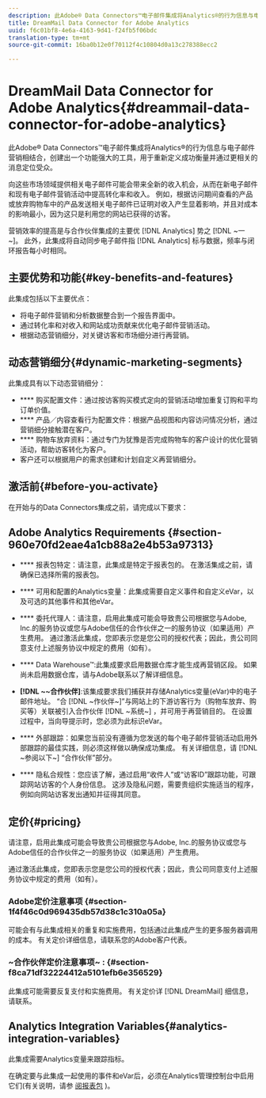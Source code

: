 ```yaml
---
description: 此Adobe® Data Connectors™电子邮件集成将Analytics®的行为信息与电子邮件营销相结合，创建出一个功能强大的工具，用于重新定义成功衡量并通过更相关的消息定位受众。
title: DreamMail Data Connector for Adobe Analytics
uuid: f6c01bf8-4e6a-4163-9d41-f24fb5f06bdc
translation-type: tm+mt
source-git-commit: 16ba0b12e0f70112f4c10804d0a13c278388ecc2

---
```



# DreamMail Data Connector for Adobe Analytics{#dreammail-data-connector-for-adobe-analytics}

此Adobe® Data Connectors™电子邮件集成将Analytics®的行为信息与电子邮件营销相结合，创建出一个功能强大的工具，用于重新定义成功衡量并通过更相关的消息定位受众。

向这些市场领域提供相关电子邮件可能会带来全新的收入机会，从而在新电子邮件和现有电子邮件营销活动中提高转化率和收入。 例如，根据访问期间查看的产品或放弃购物车中的产品发送相关电子邮件已证明对收入产生显着影响，并且对成本的影响最小，因为这只是利用您的网站已获得的访客。

营销效率的提高是与合作伙伴集成的主要优 [!DNL Analytics] 势之 [!DNL ~一~]。 此外，此集成将自动同步电子邮件指 [!DNL Analytics] 标与数据，频率与闭环报告每小时相同。

## 主要优势和功能{#key-benefits-and-features}

此集成包括以下主要优点：

* 将电子邮件营销和分析数据整合到一个报告界面中。
* 通过转化率和对收入和网站成功贡献来优化电子邮件营销活动。
* 根据动态营销细分，对关键访客和市场细分进行再营销。

## 动态营销细分{#dynamic-marketing-segments}

此集成具有以下动态营销细分：

* **** 购买配置文件：通过按访客购买模式定向的营销活动增加重复订购和平均订单价值。
* **** 产品／内容查看行为配置文件：根据产品视图和内容访问情况分析，通过营销细分接触潜在客户。
* **** 购物车放弃资料：通过专门为犹豫是否完成购物车的客户设计的优化营销活动，帮助访客转化为客户。
* 客户还可以根据用户的需求创建和计划自定义再营销细分。

## 激活前{#before-you-activate}

在开始与的Data Connectors集成之前，请完成以下要求：

## Adobe Analytics Requirements {#section-960e70fd2eae4a1cb88a2e4b53a97313}

* **** 报表包特定：请注意，此集成是特定于报表包的。 在激活集成之前，请确保已选择所需的报表包。
* **** 可用和配置的Analytics变量：此集成需要自定义事件和自定义eVar，以及可选的其他事件和其他eVar。

* **** 委托代理人：请注意，启用此集成可能会导致贵公司根据您与Adobe, Inc.的服务协议或您与Adobe信任的合作伙伴之一的服务协议（如果适用）产生费用。 通过激活此集成，您即表示您是您公司的授权代表；因此，贵公司同意支付上述服务协议中规定的费用（如有）。
* **** Data Warehouse™:此集成要求启用数据仓库才能生成再营销区段。 如果尚未启用数据仓库，请与Adobe联系以了解详细信息。
* **[!DNL ~~合作伙伴]**:该集成要求我们捕获并存储Analytics变量(eVar)中的电子邮件地址。 “合 [!DNL ~作伙伴~]”与网站上的下游访客行为（购物车放弃、购买等）关联被引入合作伙伴 [!DNL ~系统~] ，并可用于再营销目的。 在设置过程中，当向导提示时，您必须为此标识eVar。
* **** 外部跟踪：如果您当前没有遵循为您发送的每个电子邮件营销活动启用外部跟踪的最佳实践，则必须这样做以确保成功集成。 有关详细信息，请 [!DNL ~参阅以下~] “合作伙伴”部分。
* **** 隐私合规性：您应该了解，通过启用“收件人”或“访客ID”跟踪功能，可跟踪网站访客的个人身份信息。 这涉及隐私问题，需要贵组织实施适当的程序，例如向网站访客发出通知并征得其同意。

## 定价{#pricing}

请注意，启用此集成可能会导致贵公司根据您与Adobe, Inc.的服务协议或您与Adobe信任的合作伙伴之一的服务协议（如果适用）产生费用。

通过激活此集成，您即表示您是您公司的授权代表；因此，贵公司同意支付上述服务协议中规定的费用（如有）。

### Adobe定价注意事项 {#section-1f4f46c0d969435db57d38c1c310a05a}

可能会有与此集成相关的重复和实施费用，包括通过此集成产生的更多服务器调用的成本。 有关定价详细信息，请联系您的Adobe客户代表。

### ~合作伙伴定价注意事项~ : {#section-f8ca71df32224412a5101efb6e356529}

此集成可能需要反复支付和实施费用。 有关定价详 [!DNL DreamMail] 细信息，请联系。

## Analytics Integration Variables{#analytics-integration-variables}

此集成需要Analytics变量来跟踪指标。

在确定要与此集成一起使用的事件和eVar后，必须在Analytics管理控制台中启用它们(有关说明，请参 [阅报表包](https://docs.adobe.com/content/help/en/analytics/admin/manage-report-suites/report-suites-admin.html) )。
